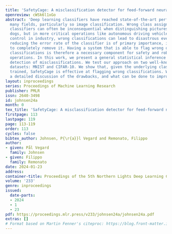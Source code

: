 ```yaml
---
title: 'SafetyCage: A misclassification detector for feed-forward neural networks'
openreview: cWSk6l1xGo
abstract: 'Deep learning classifiers have reached state-of-the-art performance in
  many fields, particularly so image classification. Wrong class assignment by the
  classifiers can often be inconsequential when distinguishing pictures of cats and
  dogs, but in more critical operations like autonomous driving vehicles or process
  control in industry, wrong classifications can lead to disastrous events. While
  reducing the error rate of the classifier is of primary importance, it is impossible
  to completely remove it. Having a system that is able to flag wrong or suspicious
  classifications is therefore a necessary component for safety and robustness in
  operations. In this work, we present a general statistical inference framework for
  detection of misclassifications. We test our approach on two well-known benchmark
  datasets: MNIST and CIFAR-10. We show that, given the underlying classifier is well
  trained, SafetyCage is effective at flagging wrong classifications. We also include
  a detailed discussion of the drawbacks, and what can be done to improve the approach.'
layout: inproceedings
series: Proceedings of Machine Learning Research
publisher: PMLR
issn: 2640-3498
id: johnsen24a
month: 0
tex_title: 'SafetyCage: A misclassification detector for feed-forward neural networks'
firstpage: 113
lastpage: 119
page: 113-119
order: 113
cycles: false
bibtex_author: Johnsen, P{\r{a}}l Vegard and Remonato, Filippo
author:
- given: Pål Vegard
  family: Johnsen
- given: Filippo
  family: Remonato
date: 2024-01-23
address:
container-title: Proceedings of the 5th Northern Lights Deep Learning Conference ({NLDL})
volume: '233'
genre: inproceedings
issued:
  date-parts:
  - 2024
  - 1
  - 23
pdf: https://proceedings.mlr.press/v233/johnsen24a/johnsen24a.pdf
extras: []
# Format based on Martin Fenner's citeproc: https://blog.front-matter.io/posts/citeproc-yaml-for-bibliographies/
---
```

